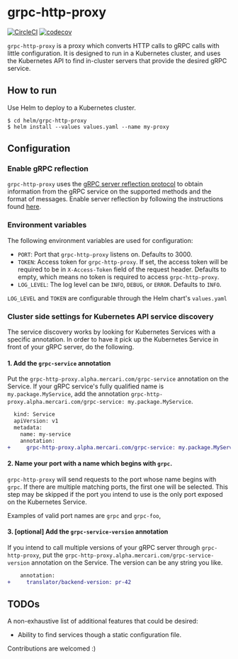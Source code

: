 # grpc-http-proxy

[![CircleCI](https://circleci.com/gh/mercari/grpc-http-proxy.svg?style=shield&circle-token=2a2be18757cc9a28dc396a3c30277c98ed060d33)](https://circleci.com/gh/mercari/grpc-http-proxy)
[![codecov](https://codecov.io/gh/mercari/grpc-http-proxy/branch/master/graph/badge.svg?token=aTIypBc4JX)](https://codecov.io/gh/mercari/grpc-http-proxy)

`grpc-http-proxy` is a proxy which converts HTTP calls to gRPC calls with little configuration.
It is designed to run in a Kubernetes cluster, and uses the Kubernetes API to find in-cluster servers that provide the desired gRPC service.

## How to run
Use Helm to deploy to a Kubernetes cluster.
```console
$ cd helm/grpc-http-proxy
$ helm install --values values.yaml --name my-proxy
```

## Configuration
### Enable gRPC reflection
`grpc-http-proxy` uses the [gRPC server reflection protocol](https://github.com/grpc/grpc/blob/master/doc/server-reflection.md) to obtain information from the gRPC service on the supported methods and the format of messages.
Enable server reflection by following the instructions found [here](https://github.com/grpc/grpc/blob/master/doc/server-reflection.md#known-implementations).

### Environment variables
The following environment variables are used for configuration:
- `PORT`: Port that `grpc-http-proxy` listens on. Defaults to 3000.
- `TOKEN`: Access token for  `grpc-http-proxy`. If set, the access token will be required to be in `X-Access-Token` field of the request header. Defaults to empty, which means no token is required to access `grpc-http-proxy`.
- `LOG_LEVEL`: The log level can be `INFO`, `DEBUG`, or `ERROR`. Defaults to `INFO`.

`LOG_LEVEL` and `TOKEN` are configurable through the Helm chart's `values.yaml`

### Cluster side settings for Kubernetes API service discovery
The service discovery works by looking for Kubernetes Services with a specific annotation. In order to have it pick up the Kubernetes Service in front of your gRPC server, do the following.
#### 1. Add the `grpc-service` annotation
Put the `grpc-http-proxy.alpha.mercari.com/grpc-service` annotation on the Service. If your gRPC service's fully qualified name is `my.package.MyService`, add the annotation `grpc-http-proxy.alpha.mercari.com/grpc-service: my.package.MyService`.

```diff
  kind: Service
  apiVersion: v1
  metadata:
    name: my-service
    annotation:
+     grpc-http-proxy.alpha.mercari.com/grpc-service: my.package.MyService
```


#### 2. Name your port with a name which begins with `grpc`.
`grpc-http-proxy` will send requests to the port whose name begins with `grpc`. If there are multiple matching ports, the first one will be selected.
This step may be skipped if the port you intend to use is the only port exposed on the Kubernetes Service.

Examples of valid port names are `grpc` and `grpc-foo`, 

#### 3. [optional] Add the `grpc-service-version` annotation
If you intend to call multiple versions of your gRPC server through `grpc-http-proxy`, put the `grpc-http-proxy.alpha.mercari.com/grpc-service-version` annotation on the Service.
The version can be any string you like.

```diff
    annotation:
+     translator/backend-version: pr-42
```


## TODOs
A non-exhaustive list of additional features that could be desired:
- Ability to find services though a static configuration file.

Contributions are welcomed :)
